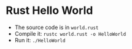 # Rust Hello World

* The source code is in `world.rust`
* Compile it: `rustc world.rust -o HelloWorld`
* Run it: `./HelloWorld`

